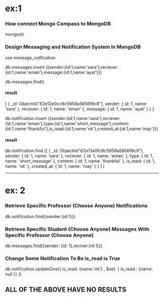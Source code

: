 
# ex:1

### How connect Mongo Compass to MongoDB

mongosh

### Design Messaging and Notification System in MongoDB

use message_notfication

db.messages.insert ({sender:{id:1,name:'sara'},reciever:{id:1,name:'eman'},message:{id:1,name:'ayat'}})

db.messages.find()

#### result
[
  {
    _id: ObjectId("62e12e0cc8c5959a5856f8c8"),
    sender: { id: 1, name: 'sara' },
    reciever: { id: 1, name: 'eman' },
    message: { id: 1, name: 'ayat' }
  }
]



db.notification.insert ({sender:{id:1,name:'sara'},reciever:{id:1,name:'eman'},type:{id:1,name:'short_message'},content:{id:1,name:'thankful'},is_read:{id:1,name:'ok'},created_at:{id:1,name:'may'}})

#### result 
db.notification.find ([
  {
    _id: ObjectId("62e13a0fc8c5959a5856f8c9"),
    sender: { id: 1, name: 'sara' },
    reciever: { id: 1, name: 'eman' },
    type: { id: 1, name: 'short_message' },
    content: { id: 1, name: 'thankful' },
    is_read: { id: 1, name: 'ok' },
    created_at: { id: 1, name: 'may' }
  }
]
)

____________________________________________________________________________________________________________________________________________________________________________________

# ex: 2

### Retrieve Specific Professor (Choose Anyone) Notifications

 db.notification.find({sender:{id:1}})
 
 
### Retrieve Specific Student (Choose Anyone) Messages With Specific Professor (Choose Anyone)
 
db.messages.find({sender: {id: 1},reciver:{id:1}})

### Change Some Notification To Be is_read is True
 
 db.notification.updateOne({ is_read: {name:'ok'} , $set: { is_read : {name: null }} })


## ALL OF THE ABOVE HAVE NO RESULTS


